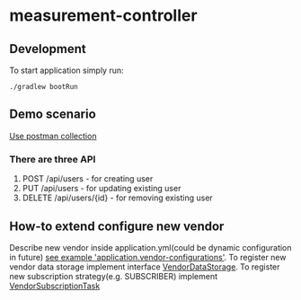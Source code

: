 # measurement-controller

## Development

To start application simply run:

    ./gradlew bootRun
    
## Demo scenario

[Use postman collection](https://github.com/abonert/measurement-controller/blob/master/measurement-controller.postman_collection.json)
### There are three API
1. POST /api/users - for creating user
2. PUT /api/users - for updating existing user
3. DELETE /api/users/{id} - for removing existing user

## How-to extend configure new vendor
Describe new vendor inside application.yml(could be dynamic configuration in future) [see example 'application.vendor-configurations'](https://github.com/abonert/measurement-controller/blob/master/src/main/resources/application.yml).
To register new vendor data storage implement interface [VendorDataStorage](https://github.com/abonert/measurement-controller/blob/master/src/main/java/software/jevera/measurementcontroller/repository/VendorDataStorage.java).
To register new subscription strategy(e.g. SUBSCRIBER) implement [VendorSubscriptionTask](https://github.com/abonert/measurement-controller/blob/master/src/main/java/software/jevera/measurementcontroller/service/VendorSubscriptionTask.java)
  
